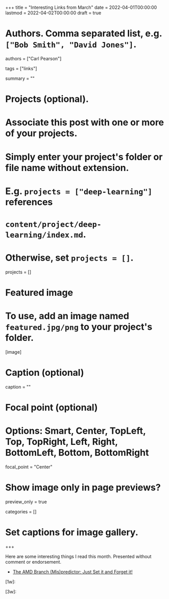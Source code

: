 +++
title = "Interesting Links from March"
date = 2022-04-01T00:00:00
lastmod = 2022-04-02T00:00:00
draft = true

# Authors. Comma separated list, e.g. `["Bob Smith", "David Jones"]`.
authors = ["Carl Pearson"]

tags = ["links"]

summary = ""

# Projects (optional).
#   Associate this post with one or more of your projects.
#   Simply enter your project's folder or file name without extension.
#   E.g. `projects = ["deep-learning"]` references 
#   `content/project/deep-learning/index.md`.
#   Otherwise, set `projects = []`.
projects = []

# Featured image
# To use, add an image named `featured.jpg/png` to your project's folder. 
[image]
  # Caption (optional)
  caption = ""

  # Focal point (optional)
  # Options: Smart, Center, TopLeft, Top, TopRight, Left, Right, BottomLeft, Bottom, BottomRight
  focal_point = "Center"

  # Show image only in page previews?
  preview_only = true


categories = []

# Set captions for image gallery.


+++

Here are some interesting things I read this month.
Presented without comment or endorsement.

* [The AMD Branch (Mis)predictor: Just Set it and Forget it!][3]

[1]: http://www.cookingforengineers.com/recipe/108/Banana-Nut-Bread/trn
[1w]: 

[2]: https://www.lingerandlook.com/Names/You.htm
[2w]: http://web.archive.org/web/20220403043938/https://www.lingerandlook.com/Names/You.htm

[3]: https://grsecurity.net/amd_branch_mispredictor_just_set_it_and_forget_it
[3w]:


[1]: https://mcdreeamiemusings.com/blog/2019/4/13/gsux1h6bnt8lqjd7w2t2mtvfg81uhx
[1]: http://www.lel.ed.ac.uk/~gpullum/loopsnoop.html
[1]: https://news.ycombinator.com/item?id=30783391
[1]: https://planetscale.com/blog/generics-can-make-your-go-code-slower
[1]: https://www.science.org/content/blog-post/uselessness-phenylephrine
[1]: https://patrickcollison.com/fast

